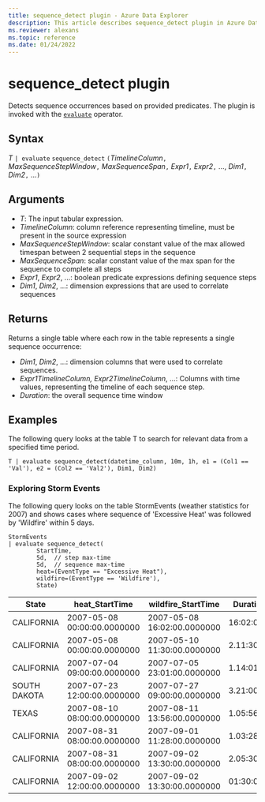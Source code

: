 ```yaml
---
title: sequence_detect plugin - Azure Data Explorer
description: This article describes sequence_detect plugin in Azure Data Explorer.
ms.reviewer: alexans
ms.topic: reference
ms.date: 01/24/2022
---
```

# sequence_detect plugin

Detects sequence occurrences based on provided predicates. The plugin is invoked with the [`evaluate`](evaluateoperator.md) operator.

## Syntax

*T* `| evaluate` `sequence_detect` `(`*TimelineColumn*`,` *MaxSequenceStepWindow*`,` *MaxSequenceSpan*`,` *Expr1*`,` *Expr2*`,` ..., *Dim1*`,` *Dim2*`,` ...`)`

## Arguments

* *T*: The input tabular expression.
* *TimelineColumn*: column reference representing timeline, must be present in the source expression
* *MaxSequenceStepWindow*: scalar constant value of the max allowed timespan between 2 sequential steps in the sequence
* *MaxSequenceSpan*: scalar constant value of the max span for the sequence to complete all steps
* *Expr1*, *Expr2*, ...: boolean predicate expressions defining sequence steps
* *Dim1*, *Dim2*, ...: dimension expressions that are used to correlate sequences

## Returns

Returns a single table where each row in the table represents a single sequence occurrence:

* *Dim1*, *Dim2*, ...: dimension columns that were used to correlate sequences.
* *Expr1*_*TimelineColumn*, *Expr2*_*TimelineColumn*, ...: Columns with time values, representing the timeline of each sequence step.
* *Duration*: the overall sequence time window

## Examples

The following query looks at the table T to search for relevant data from a specified time period.

```kusto
T | evaluate sequence_detect(datetime_column, 10m, 1h, e1 = (Col1 == 'Val'), e2 = (Col2 == 'Val2'), Dim1, Dim2)
```

### Exploring Storm Events 

The following query looks on the table StormEvents (weather statistics for 2007) and shows cases where sequence of 'Excessive Heat' was followed by 'Wildfire' within 5 days.

<!-- csl: https://help.kusto.windows.net/Samples -->
```kusto
StormEvents
| evaluate sequence_detect(
        StartTime,
        5d,  // step max-time
        5d,  // sequence max-time
        heat=(EventType == "Excessive Heat"), 
        wildfire=(EventType == 'Wildfire'), 
        State)
```

|State|heat_StartTime|wildfire_StartTime|Duration|
|---|---|---|---|
|CALIFORNIA|2007-05-08 00:00:00.0000000|2007-05-08 16:02:00.0000000|16:02:00|
|CALIFORNIA|2007-05-08 00:00:00.0000000|2007-05-10 11:30:00.0000000|2.11:30:00|
|CALIFORNIA|2007-07-04 09:00:00.0000000|2007-07-05 23:01:00.0000000|1.14:01:00|
|SOUTH DAKOTA|2007-07-23 12:00:00.0000000|2007-07-27 09:00:00.0000000|3.21:00:00|
|TEXAS|2007-08-10 08:00:00.0000000|2007-08-11 13:56:00.0000000|1.05:56:00|
|CALIFORNIA|2007-08-31 08:00:00.0000000|2007-09-01 11:28:00.0000000|1.03:28:00|
|CALIFORNIA|2007-08-31 08:00:00.0000000|2007-09-02 13:30:00.0000000|2.05:30:00|
|CALIFORNIA|2007-09-02 12:00:00.0000000|2007-09-02 13:30:00.0000000|01:30:00|
